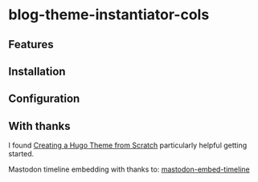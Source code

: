 # blog-theme-instantiator-cols

## Features

## Installation

## Configuration

## With thanks

I found [Creating a Hugo Theme from Scratch](https://retrolog.io/blog/creating-a-hugo-theme-from-scratch/) particularly helpful getting started.

Mastodon timeline embedding with thanks to: [mastodon-embed-timeline](https://gitlab.com/idotj/mastodon-embed-timeline)